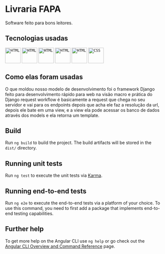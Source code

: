 # Livraria FAPA

Software feito para bons leitores.

## Tecnologias usadas 

<div align="left">
	<code><img width="50" src="https://www.vectorlogo.zone/logos/postgresql/postgresql-icon.svg" alt="HTML" title="HTML"/></code>
	<code><img width="50" src="https://www.vectorlogo.zone/logos/getbootstrap/getbootstrap-icon.svg" alt="HTML" title="HTML"/></code>
	<code><img width="50" src="https://www.vectorlogo.zone/logos/python/python-icon.svg" alt="HTML" title="HTML"/></code>
	<code><img width="50" src="https://www.vectorlogo.zone/logos/djangoproject/djangoproject-ar21.svg" alt="HTML" title="HTML"/></code>
	<code><img width="50" src="https://user-images.githubusercontent.com/25181517/192158954-f88b5814-d510-4564-b285-dff7d6400dad.png" alt="HTML" title="HTML"/></code>
	<code><img width="50" src="https://user-images.githubusercontent.com/25181517/183898674-75a4a1b1-f960-4ea9-abcb-637170a00a75.png" alt="CSS" title="CSS"/></code>
</div>

## Como elas foram usadas
O que moldou nosso modelo de desenvolvimento foi o framework Django feito para desenvolvimento rápido para web na visão macro e prática do Django request workflow é basicamente a request que chega no seu servidor e vai para os endpoints depois que acha ele faz a resolução da url, depois ele bate em uma view, e a view ela pode acessar os banco de dados através dos models e ela retorna um template.








## Build

Run `ng build` to build the project. The build artifacts will be stored in the `dist/` directory.

## Running unit tests

Run `ng test` to execute the unit tests via [Karma](https://karma-runner.github.io).

## Running end-to-end tests

Run `ng e2e` to execute the end-to-end tests via a platform of your choice. To use this command, you need to first add a package that implements end-to-end testing capabilities.

## Further help

To get more help on the Angular CLI use `ng help` or go check out the [Angular CLI Overview and Command Reference](https://angular.io/cli) page.
